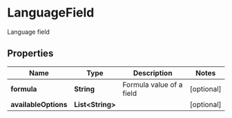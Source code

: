 

# LanguageField

Language field
## Properties

Name | Type | Description | Notes
------------ | ------------- | ------------- | -------------
**formula** | **String** | Formula value of a field |  [optional]
**availableOptions** | **List&lt;String&gt;** |  |  [optional]



